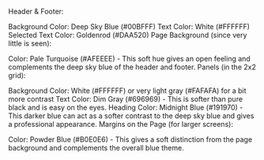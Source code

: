 Header & Footer:

Background Color: Deep Sky Blue (#00BFFF)
Text Color: White (#FFFFFF)
Selected Text Color: Goldenrod (#DAA520)
Page Background (since very little is seen):

Color: Pale Turquoise (#AFEEEE) - This soft hue gives an open feeling and complements the deep sky blue of the header and footer.
Panels (in the 2x2 grid):

Background Color: White (#FFFFFF) or very light gray (#FAFAFA) for a bit more contrast
Text Color: Dim Gray (#696969) - This is softer than pure black and is easy on the eyes.
Heading Color: Midnight Blue (#191970) - This darker blue can act as a softer contrast to the deep sky blue and gives a professional appearance.
Margins on the Page (for larger screens):

Color: Powder Blue (#B0E0E6) - This gives a soft distinction from the page background and complements the overall blue theme.
